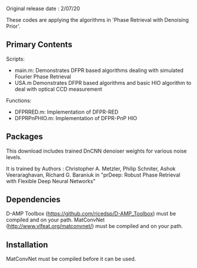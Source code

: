 Original release date : 2/07/20

These codes are applying the algorithms in 'Phase Retrieval with Denoising Prior'.

Primary Contents
---------------------------------------------------------------------------
Scripts:
  * main.m: Demonstrates DFPR based algorithms dealing with simulated Fourier Phase Retrieval
  * USA.m Demonstrates DFPR based algorithms and basic HIO algorithm to deal with optical CCD measurement 

Functions:
  * DFPRRED.m: Implementation of DFPR-RED
  * DFPRPnPHIO.m: Implementation of DFPR-PnP HIO
    



Packages
---------------------------------------------------------------------------
This download includes trained DnCNN denoiser weights for various noise levels.

It is trained by  Authors : Christopher A. Metzler, Philip Schniter, Ashok Veeraraghavan, Richard G. Baraniuk in "prDeep: Robust Phase Retrieval with Flexible Deep Neural Networks"



Dependencies
---------------------------------------------------------------------------
D-AMP Toolbox (https://github.com/ricedsp/D-AMP_Toolbox) must be compiled and on your path.
MatConvNet (http://www.vlfeat.org/matconvnet/) must be compiled and on your path.

Installation
---------------------------------------------------------------------------
MatConvNet must be compiled before it can be used.
